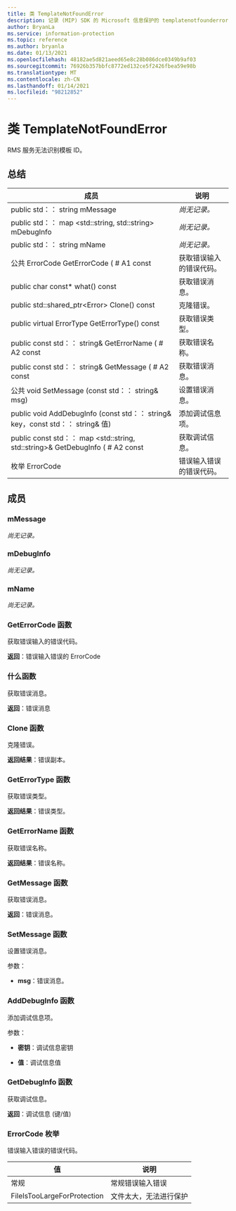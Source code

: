 ```yaml
---
title: 类 TemplateNotFoundError
description: 记录 (MIP) SDK 的 Microsoft 信息保护的 templatenotfounderror：：未定义的类。
author: BryanLa
ms.service: information-protection
ms.topic: reference
ms.author: bryanla
ms.date: 01/13/2021
ms.openlocfilehash: 48182ae5d821aeed65e8c28b086dce0349b9af03
ms.sourcegitcommit: 76926b357bbfc8772ed132ce5f2426fbea59e98b
ms.translationtype: MT
ms.contentlocale: zh-CN
ms.lasthandoff: 01/14/2021
ms.locfileid: "98212852"
---
```

# <a name="class-templatenotfounderror"></a>类 TemplateNotFoundError 
RMS 服务无法识别模板 ID。
  
## <a name="summary"></a>总结
 成员                        | 说明                                
--------------------------------|---------------------------------------------
public std：： string mMessage  | _尚无记录。_
public std：： map \<std::string, std::string\> mDebugInfo  | _尚无记录。_
public std：： string mName  | _尚无记录。_
公共 ErrorCode GetErrorCode ( # A1 const  |  获取错误输入的错误代码。
public char const* what() const  |  获取错误消息。
public std::shared_ptr\<Error\> Clone() const  |  克隆错误。
public virtual ErrorType GetErrorType() const  |  获取错误类型。
public const std：： string& GetErrorName ( # A2 const  |  获取错误名称。
public const std：： string& GetMessage ( # A2 const  |  获取错误消息。
公共 void SetMessage (const std：： string& msg)   |  设置错误消息。
public void AddDebugInfo (const std：： string& key，const std：： string& 值)   |  添加调试信息项。
public const std：： map \<std::string, std::string\>& GetDebugInfo ( # A2 const  |  获取调试信息。
枚举 ErrorCode  |  错误输入错误的错误代码。
  
## <a name="members"></a>成员
  
### <a name="mmessage"></a>mMessage
_尚无记录。_

  
### <a name="mdebuginfo"></a>mDebugInfo
_尚无记录。_

  
### <a name="mname"></a>mName
_尚无记录。_

  
### <a name="geterrorcode-function"></a>GetErrorCode 函数
获取错误输入的错误代码。

  
**返回**：错误输入错误的 ErrorCode
  
### <a name="what-function"></a>什么函数
获取错误消息。

  
**返回**：错误消息
  
### <a name="clone-function"></a>Clone 函数
克隆错误。

  
**返回结果**：错误副本。
  
### <a name="geterrortype-function"></a>GetErrorType 函数
获取错误类型。

  
**返回结果**：错误类型。
  
### <a name="geterrorname-function"></a>GetErrorName 函数
获取错误名称。

  
**返回结果**：错误名称。
  
### <a name="getmessage-function"></a>GetMessage 函数
获取错误消息。

  
**返回**：错误消息。
  
### <a name="setmessage-function"></a>SetMessage 函数
设置错误消息。

参数：  
* **msg**：错误消息。


  
### <a name="adddebuginfo-function"></a>AddDebugInfo 函数
添加调试信息项。

参数：  
* **密钥**：调试信息密钥 


* **值**：调试信息值


  
### <a name="getdebuginfo-function"></a>GetDebugInfo 函数
获取调试信息。

  
**返回**：调试信息 (键/值) 
  
### <a name="errorcode-enum"></a>ErrorCode 枚举

错误输入错误的错误代码。

 值                         | 说明                                
--------------------------------|---------------------------------------------
常规            | 常规错误输入错误
FileIsTooLargeForProtection            | 文件太大，无法进行保护
